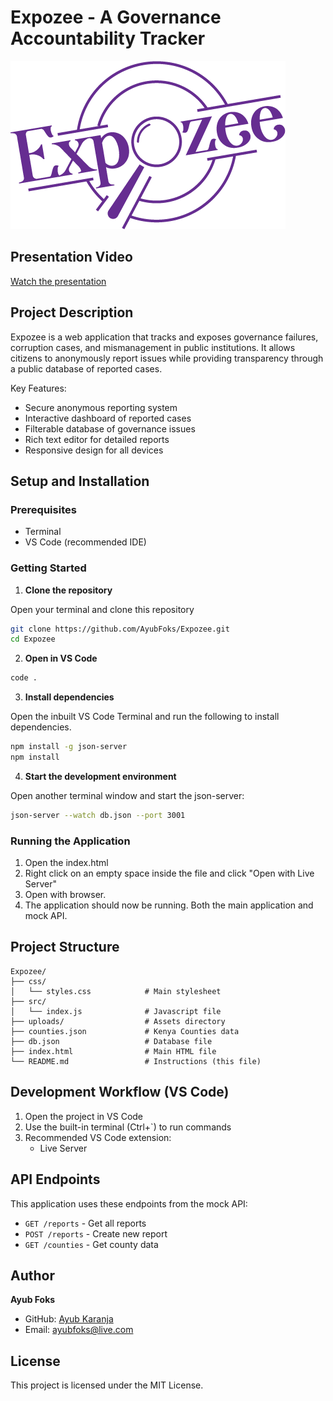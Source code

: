 # Expozee - A Governance Accountability Tracker

![Expozee Logo](./uploads/expozee_purple.png)

## Presentation Video

[Watch the presentation](./uploads/demo.mp4)

## Project Description

Expozee is a web application that tracks and exposes governance failures, corruption cases, and mismanagement in public institutions. It allows citizens to anonymously report issues while providing transparency through a public database of reported cases.

Key Features:
- Secure anonymous reporting system
- Interactive dashboard of reported cases
- Filterable database of governance issues
- Rich text editor for detailed reports
- Responsive design for all devices

## Setup and Installation

### Prerequisites

- Terminal
- VS Code (recommended IDE)

### Getting Started

1. **Clone the repository**

Open your terminal and clone this repository

```bash
git clone https://github.com/AyubFoks/Expozee.git
cd Expozee
```
2. **Open in VS Code**

```bash
code .
```

3. **Install dependencies**

Open the inbuilt VS Code Terminal and run the following to install dependencies.
```bash
npm install -g json-server
npm install
```

4. **Start the development environment**

Open another terminal window and start the json-server:
```bash
json-server --watch db.json --port 3001
```

### Running the Application

1. Open the index.html
2. Right click on an empty space inside the file and click "Open with Live Server"
3. Open with browser.
4. The application should now be running. Both the main application and mock API.

## Project Structure

```
Expozee/
├── css/
│   └── styles.css            # Main stylesheet
├── src/
│   └── index.js              # Javascript file
├── uploads/                  # Assets directory
├── counties.json             # Kenya Counties data
├── db.json                   # Database file
├── index.html                # Main HTML file
└── README.md                 # Instructions (this file)
```

## Development Workflow (VS Code)

1. Open the project in VS Code
2. Use the built-in terminal (Ctrl+`) to run commands
3. Recommended VS Code extension:
   - Live Server

## API Endpoints

This application uses these endpoints from the mock API:

- `GET /reports` - Get all reports
- `POST /reports` - Create new report
- `GET /counties` - Get county data

## Author

**Ayub Foks**  
- GitHub: [Ayub Karanja](https://github.com/AyubFoks)
- Email: ayubfoks@live.com

## License

This project is licensed under the MIT License.